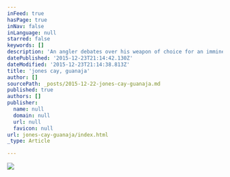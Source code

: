 ```yaml
---
inFeed: true
hasPage: true
inNav: false
inLanguage: null
starred: false
keywords: []
description: 'An angler debates over his weapon of choice for an imminent bonefish battle on Jones Cay in Guanaja, Honduras.'
datePublished: '2015-12-23T21:14:42.130Z'
dateModified: '2015-12-23T21:14:38.813Z'
title: 'jones cay, guanaja'
author: []
sourcePath: _posts/2015-12-22-jones-cay-guanaja.md
published: true
authors: []
publisher:
  name: null
  domain: null
  url: null
  favicon: null
url: jones-cay-guanaja/index.html
_type: Article

---
```

![](https://the-grid-user-content.s3-us-west-2.amazonaws.com/c1426088-0366-4d8f-9de4-a02fdcf8600a.jpg)